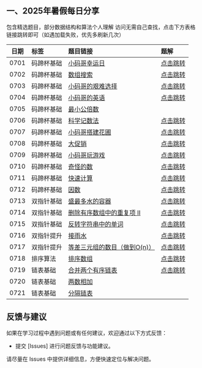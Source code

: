 ## 一、2025年暑假每日分享

包含精选题目，部分数据结构和算法个人理解
访问无需自己查找，点击下方表格链接跳转即可（如遇加载失败，优先多刷新几次）

| 日期 | 标签       | 题目链接                                                     | 题解                                                         |
| :--: | :--------- | :----------------------------------------------------------- | :----------------------------------------------------------- |
| 0701 | 码蹄杯基础 | [小码哥幸运日](https://www.matiji.net/exam/brushquestion/19/4497/C2CBD34082148550EF198C50D10DBDC7?from=1) | [点击跳转](https://github.com/coder-random/PracticeSharing/blob/master/2025%E6%9A%91%E5%81%87%E6%AF%8F%E6%97%A5%E5%88%86%E4%BA%AB/250701%E5%B0%8F%E7%A0%81%E5%93%A5%E5%B9%B8%E8%BF%90%E6%97%A5%EF%BC%88%E9%A2%98%E8%A7%A3%EF%BC%89.md) |
| 0702 | 码蹄杯基础 | [数组搜索](https://www.matiji.net/exam/brushquestion/22/4497/C2CBD34082148550EF198C50D10DBDC7?from=1) | [点击跳转](https://github.com/coder-random/PracticeSharing/blob/master/2025%E6%9A%91%E5%81%87%E6%AF%8F%E6%97%A5%E5%88%86%E4%BA%AB/250702%E6%95%B0%E7%BB%84%E6%90%9C%E7%B4%A2%EF%BC%88%E9%A2%98%E8%A7%A3%EF%BC%89.md) |
| 0703 | 码蹄杯基础 | [小码哥的艰难选择](https://www.matiji.net/exam/brushquestion/3/4446/16A92C42378232DEB56179D9C70DC45C?from=1<br>) | [点击跳转](https://github.com/coder-random/PracticeSharing/blob/master/2025%E6%9A%91%E5%81%87%E6%AF%8F%E6%97%A5%E5%88%86%E4%BA%AB/250703%E5%B0%8F%E7%A0%81%E5%93%A5%E7%9A%84%E8%89%B0%E9%9A%BE%E9%80%89%E6%8B%A9%EF%BC%88%E9%A2%98%E8%A7%A3%EF%BC%89.md) |
| 0704 | 码蹄杯基础 | [小码哥的英语](http://www.matiji.net/exam/brushquestion/6/4446/16A92C42378232DEB56179D9C70DC45C?from=1) | [点击跳转](https://github.com/coder-random/PracticeSharing/blob/master/2025%E6%9A%91%E5%81%87%E6%AF%8F%E6%97%A5%E5%88%86%E4%BA%AB/250704%E5%B0%8F%E7%A0%81%E5%93%A5%E7%9A%84%E8%8B%B1%E8%AF%AD%20%EF%BC%88%E9%A2%98%E8%A7%A3%EF%BC%89.md) |
| 0705 | 码蹄杯基础 | [最小公倍数](https://www.matiji.net/exam/brushquestion/6/4693/305EE97B0D5E361DE6A28CD18C929AF0) |                                                              |
| 0706 | 码蹄杯基础 | [科学记数法](https://www.matiji.net/exam/brushquestion/11/4446/16A92C42378232DEB56179D9C70DC45C?from=1) | [点击跳转](https://github.com/coder-random/PracticeSharing/blob/master/2025%E6%9A%91%E5%81%87%E6%AF%8F%E6%97%A5%E5%88%86%E4%BA%AB/250706%E7%A7%91%E5%AD%A6%E8%AE%B0%E6%95%B0%E6%B3%95%EF%BC%88%E9%A2%98%E8%A7%A3%EF%BC%89.md) |
| 0707 | 码蹄杯基础 | [小码哥搭建花圃](https://www.matiji.net/exam/brushquestion/13/4446/16A92C42378232DEB56179D9C70DC45C?from=1) | [点击跳转](https://github.com/coder-random/PracticeSharing/blob/master/2025%E6%9A%91%E5%81%87%E6%AF%8F%E6%97%A5%E5%88%86%E4%BA%AB/250707%E5%B0%8F%E7%A0%81%E5%93%A5%E6%90%AD%E5%BB%BA%E8%8A%B1%E5%9C%83%EF%BC%88%E9%A2%98%E8%A7%A3%EF%BC%89.md) |
| 0708 | 码蹄杯基础 | [大促销](https://www.matiji.net/exam/brushquestion/34/4009/C448715ED43BEA9D2D47CED523050945?from=1) | [点击跳转](https://github.com/coder-random/PracticeSharing/blob/master/2025%E6%9A%91%E5%81%87%E6%AF%8F%E6%97%A5%E5%88%86%E4%BA%AB/250708%E5%A4%A7%E4%BF%83%E9%94%80%EF%BC%88%E9%A2%98%E8%A7%A3%EF%BC%89.md) |
| 0709 | 码蹄杯基础 | [小码哥玩游戏](https://www.matiji.net/exam/brushquestion/15/4446/16A92C42378232DEB56179D9C70DC45C?from=1) | [点击跳转](https://github.com/coder-random/PracticeSharing/blob/master/2025%E6%9A%91%E5%81%87%E6%AF%8F%E6%97%A5%E5%88%86%E4%BA%AB/250709%E5%B0%8F%E7%A0%81%E5%93%A5%E7%8E%A9%E6%B8%B8%E6%88%8F%EF%BC%88%E9%A2%98%E8%A7%A3%EF%BC%89.md) |
| 0710 | 码蹄杯基础 | [奇怪的数](https://www.matiji.net/exam/brushquestion/30/4497/C2CBD34082148550EF198C50D10DBDC7?from=1) | [点击跳转](https://github.com/coder-random/PracticeSharing/blob/master/2025%E6%9A%91%E5%81%87%E6%AF%8F%E6%97%A5%E5%88%86%E4%BA%AB/250710%E5%A5%87%E6%80%AA%E7%9A%84%E6%95%B0%EF%BC%88%E9%A2%98%E8%A7%A3%EF%BC%89.md) |
| 0711 | 码蹄杯基础 | [快速计算](https://www.matiji.net/exam/brushquestion/52/4009/C448715ED43BEA9D2D47CED523050945?from=1) | [点击跳转](https://github.com/coder-random/PracticeSharing/blob/master/2025%E6%9A%91%E5%81%87%E6%AF%8F%E6%97%A5%E5%88%86%E4%BA%AB/250711%E5%BF%AB%E9%80%9F%E8%AE%A1%E7%AE%97%EF%BC%88%E9%A2%98%E8%A7%A3%EF%BC%89.md) |
| 0712 | 码蹄杯基础 | [因数](https://www.matiji.net/exam/brushquestion/70/4009/C448715ED43BEA9D2D47CED523050945?from=1<br>) | [点击跳转](https://github.com/coder-random/PracticeSharing/blob/master/2025%E6%9A%91%E5%81%87%E6%AF%8F%E6%97%A5%E5%88%86%E4%BA%AB/250712%E5%9B%A0%E6%95%B0%EF%BC%88%E9%A2%98%E8%A7%A3%EF%BC%89.md) |
| 0713 | 双指针基础 | [盛最多水的容器](https://leetcode.cn/problems/container-with-most-water/description/) | [点击跳转](https://github.com/coder-random/PracticeSharing/blob/master/2025%E6%9A%91%E5%81%87%E6%AF%8F%E6%97%A5%E5%88%86%E4%BA%AB/250713%E7%9B%9B%E6%9C%80%E5%A4%9A%E6%B0%B4%E7%9A%84%E5%AE%B9%E5%99%A8%EF%BC%88%E9%A2%98%E8%A7%A3%EF%BC%89.md) |
| 0714 | 双指针基础 | [删除有序数组中的重复项 II](https://leetcode.cn/problems/remove-duplicates-from-sorted-array-ii/description/) | [点击跳转](https://github.com/coder-random/PracticeSharing/blob/master/2025%E6%9A%91%E5%81%87%E6%AF%8F%E6%97%A5%E5%88%86%E4%BA%AB/250714%E5%88%A0%E9%99%A4%E6%9C%89%E5%BA%8F%E6%95%B0%E7%BB%84%E4%B8%AD%E7%9A%84%E9%87%8D%E5%A4%8D%E9%A1%B9%20II%EF%BC%88%E9%A2%98%E8%A7%A3%EF%BC%89.md) |
| 0715 | 双指针基础 | [反转字符串中的单词](https://leetcode.cn/problems/reverse-words-in-a-string/description/) | [点击跳转](https://github.com/coder-random/PracticeSharing/blob/master/2025%E6%9A%91%E5%81%87%E6%AF%8F%E6%97%A5%E5%88%86%E4%BA%AB/250715%E5%8F%8D%E8%BD%AC%E5%AD%97%E7%AC%A6%E4%B8%B2%E4%B8%AD%E7%9A%84%E5%8D%95%E8%AF%8D%EF%BC%88%E9%A2%98%E8%A7%A3%EF%BC%89.md) |
| 0716 | 双指针提升 | [接雨水](https://leetcode.cn/problems/trapping-rain-water/description/) | [点击跳转](https://coder-random.github.io/2025/07/16/LeetCode-42.%20接雨水/) |
| 0717 | 双指针提升 | [等差三元组的数目（做到O(n)）](https://leetcode.cn/problems/number-of-arithmetic-triplets/description/) | [点击跳转](https://coder-random.github.io/2025/07/17/LeetCode-2367.%20等差三元组的数目/) |
| 0718 | 排序算法   | [排序数组](https://leetcode.cn/problems/sort-an-array/)      | [点击跳转](https://coder-random.github.io/2025/07/18/LeetCode/LeetCode-912.%20%E6%8E%92%E5%BA%8F%E6%95%B0%E7%BB%84/) |
| 0719 | 链表基础   | [合并两个有序链表](https://leetcode.cn/problems/merge-two-sorted-lists/) | [点击跳转](https://coder-random.github.io/2025/07/19/LeetCode/LeetCode-21%E5%90%88%E5%B9%B6%E4%B8%A4%E4%B8%AA%E6%9C%89%E5%BA%8F%E9%93%BE%E8%A1%A8/) |
| 0720 | 链表基础   | [两数相加](https://leetcode.cn/problems/add-two-numbers/)    |                                                              |
| 0721 | 链表基础   | [分隔链表](https://leetcode.cn/problems/partition-list/)     |                                                              |




## 反馈与建议
如果在学习过程中遇到问题或有任何建议，欢迎通过以下方式反馈：

- 提交 [Issues] 进行问题反馈与功能建议。

请尽量在 Issues 中提供详细信息，方便快速定位与解决问题。
